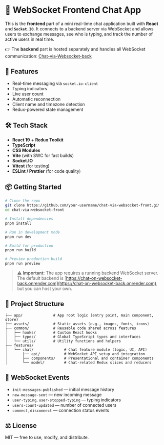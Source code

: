# 🧩 WebSocket Frontend Chat App

This is the **frontend** part of a mini real-time chat application built with **React** and **`Socket.IO`**. It connects to a backend server via WebSocket and allows users to exchange messages, see who is typing, and track the number of active users in real time.

👉 The **backend** part is hosted separately and handles all WebSocket communication: [Chat-via-Websocket-back](https://github.com/KaninGleb/Chat-via-Websocket-back)

## 🚀 Features

* Real-time messaging via `socket.io-client`
* Typing indicators
* Live user count
* Automatic reconnection
* Client name and timezone detection
* Redux-powered state management

## 🛠️ Tech Stack

* **React 19** + **Redux Toolkit**
* **TypeScript**
* **CSS Modules**
* **Vite** (with SWC for fast builds)
* **Socket.IO**
* **Vitest** (for testing)
* **ESLint / Prettier** (for code quality)

## 📦 Getting Started

```bash
# Clone the repo
git clone https://github.com/your-username/chat-via-websocket-front.git
cd chat-via-websocket-front

# Install dependencies
pnpm install

# Run in development mode
pnpm run dev

# Build for production
pnpm run build

# Preview production build
pnpm run preview
```

> ⚠️ **Important:** The app requires a running backend WebSocket server. The default backend is [https://chat-on-websocket-back.onrender.com](https://chat-on-websocket-back.onrender.com), but you can host your own.

## 📁 Project Structure

```
├── app/              # App root logic (entry point, main component, store)
├── assets/           # Static assets (e.g., images, fonts, icons)
├── common/           # Reusable code shared across features
│   ├── hooks/        # Custom React hooks
│   ├── types/        # Global TypeScript types and interfaces
│   └── utils/        # Utility functions and helpers
├── features/
│   └── chat/              # Chat feature module (logic, UI, API)
│       ├── api/           # WebSocket API setup and integration
│       ├── components/    # Presentational and container components
│       └── model/         # Chat-related Redux slices and reducers

```

## 📡 WebSocket Events

* `init-messages-published` — initial message history
* `new-message-sent` — new incoming message
* `user-typing`, `user-stopped-typing` — typing indicators
* `users-count-updated` — number of connected users
* `connect`, `disconnect` — connection status events

## ⚖️ License

MIT — free to use, modify, and distribute.
